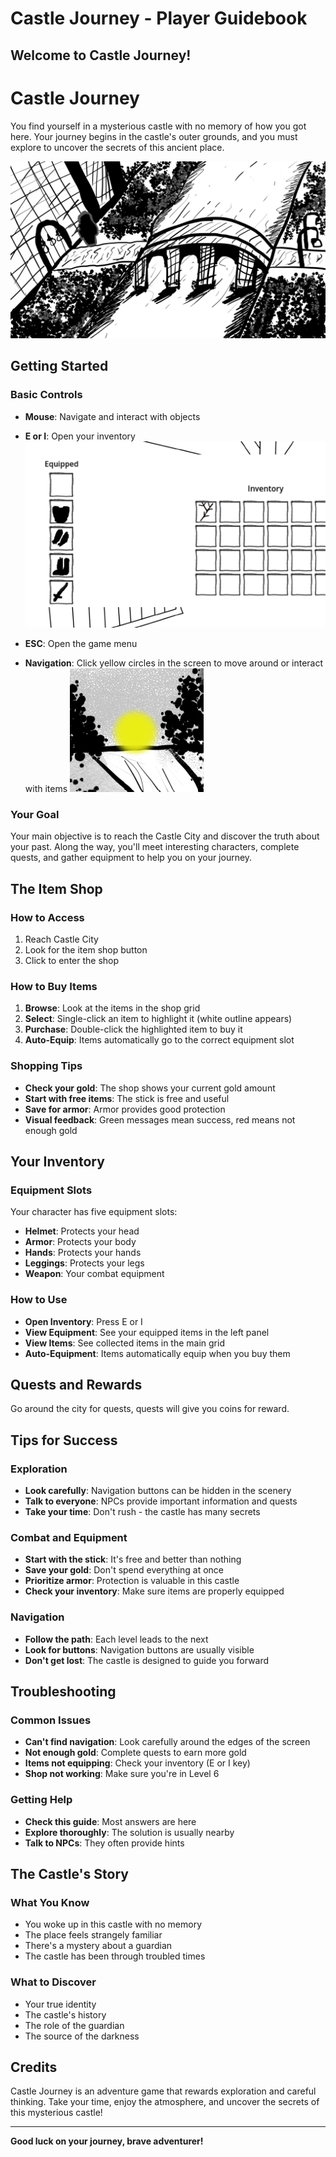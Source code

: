 # Castle Journey - Player Guidebook

## Welcome to Castle Journey!

# Castle Journey

You find yourself in a mysterious castle with no memory of how you got here.
Your journey begins in the castle's outer grounds, and you must explore to uncover the secrets of this ancient place.

![img](../ui/main_menu_background.png)

## Getting Started

### Basic Controls

- **Mouse**: Navigate and interact with objects
- **E or I**: Open your inventory
  ![img](./assets/inventory_example.png)

- **ESC**: Open the game menu
- **Navigation**: Click yellow circles in the screen to move around or interact with items
  ![img](./assets/navigation_button_example.png)

### Your Goal

Your main objective is to reach the Castle City and discover the truth about your past.
Along the way, you'll meet interesting characters, complete quests, and gather equipment to help you on your journey.

## The Item Shop

### How to Access

1. Reach Castle City
2. Look for the item shop button
3. Click to enter the shop

### How to Buy Items

1. **Browse**: Look at the items in the shop grid
2. **Select**: Single-click an item to highlight it (white outline appears)
3. **Purchase**: Double-click the highlighted item to buy it
4. **Auto-Equip**: Items automatically go to the correct equipment slot

### Shopping Tips

- **Check your gold**: The shop shows your current gold amount
- **Start with free items**: The stick is free and useful
- **Save for armor**: Armor provides good protection
- **Visual feedback**: Green messages mean success, red means not enough gold

## Your Inventory

### Equipment Slots

Your character has five equipment slots:

- **Helmet**: Protects your head
- **Armor**: Protects your body
- **Hands**: Protects your hands
- **Leggings**: Protects your legs
- **Weapon**: Your combat equipment

### How to Use

- **Open Inventory**: Press E or I
- **View Equipment**: See your equipped items in the left panel
- **View Items**: See collected items in the main grid
- **Auto-Equipment**: Items automatically equip when you buy them

## Quests and Rewards

Go around the city for quests, quests will give you coins for reward.

## Tips for Success

### Exploration

- **Look carefully**: Navigation buttons can be hidden in the scenery
- **Talk to everyone**: NPCs provide important information and quests
- **Take your time**: Don't rush - the castle has many secrets

### Combat and Equipment

- **Start with the stick**: It's free and better than nothing
- **Save your gold**: Don't spend everything at once
- **Prioritize armor**: Protection is valuable in this castle
- **Check your inventory**: Make sure items are properly equipped

### Navigation

- **Follow the path**: Each level leads to the next
- **Look for buttons**: Navigation buttons are usually visible
- **Don't get lost**: The castle is designed to guide you forward

## Troubleshooting

### Common Issues

- **Can't find navigation**: Look carefully around the edges of the screen
- **Not enough gold**: Complete quests to earn more gold
- **Items not equipping**: Check your inventory (E or I key)
- **Shop not working**: Make sure you're in Level 6

### Getting Help

- **Check this guide**: Most answers are here
- **Explore thoroughly**: The solution is usually nearby
- **Talk to NPCs**: They often provide hints

## The Castle's Story

### What You Know

- You woke up in this castle with no memory
- The place feels strangely familiar
- There's a mystery about a guardian
- The castle has been through troubled times

### What to Discover

- Your true identity
- The castle's history
- The role of the guardian
- The source of the darkness

## Credits

Castle Journey is an adventure game that rewards exploration and careful thinking. Take your time, enjoy the atmosphere, and uncover the secrets of this mysterious castle!

---

**Good luck on your journey, brave adventurer!**
